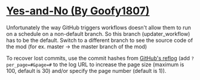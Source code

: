 # [Yes-and-No (By Goofy1807)](https://github.com/Goofy1807/Yes-and-No)

Unfortunately the way GitHub triggers workflows doesn't allow them to run on a schedule on a non-default branch. So this branch (updater_workflow) has to be the default. Switch to a different branch to see the source code of the mod (for ex. master -> the master branch of the mod)

To recover lost commits, use the commit hashes from [GitHub's reflog](https://api.github.com/repos/KtaneModules/Yes-and-No-Goofy1807/events) (add `?per_page=#&page=#` to the log URL to increase the page size (maximum is 100, default is 30) and/or specify the page number (default is 1)).
